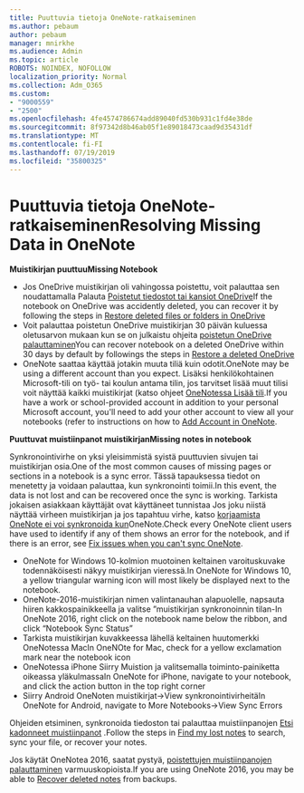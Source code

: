 ```yaml
---
title: Puuttuvia tietoja OneNote-ratkaiseminen
ms.author: pebaum
author: pebaum
manager: mnirkhe
ms.audience: Admin
ms.topic: article
ROBOTS: NOINDEX, NOFOLLOW
localization_priority: Normal
ms.collection: Adm_O365
ms.custom:
- "9000559"
- "2500"
ms.openlocfilehash: 4fe4574786674add89040fd530b931c1fd4e38de
ms.sourcegitcommit: 8f97342d8b46ab05f1e89018473caad9d35431df
ms.translationtype: MT
ms.contentlocale: fi-FI
ms.lasthandoff: 07/19/2019
ms.locfileid: "35800325"
---
```

# <a name="resolving-missing-data-in-onenote"></a><span data-ttu-id="1492c-102">Puuttuvia tietoja OneNote-ratkaiseminen</span><span class="sxs-lookup"><span data-stu-id="1492c-102">Resolving Missing Data in OneNote</span></span>

<span data-ttu-id="1492c-103">**Muistikirjan puuttuu**</span><span class="sxs-lookup"><span data-stu-id="1492c-103">**Missing Notebook**</span></span>

- <span data-ttu-id="1492c-104">Jos OneDrive muistikirjan oli vahingossa poistettu, voit palauttaa sen noudattamalla Palauta [Poistetut tiedostot tai kansiot OneDrive](https://support.office.com/article/949ada80-0026-4db3-a953-c99083e6a84f)</span><span class="sxs-lookup"><span data-stu-id="1492c-104">If the notebook on OneDrive was accidently deleted, you can recover it by following the steps in [Restore deleted files or folders in OneDrive](https://support.office.com/article/949ada80-0026-4db3-a953-c99083e6a84f)</span></span>
- <span data-ttu-id="1492c-105">Voit palauttaa poistetun OneDrive muistikirjan 30 päivän kuluessa oletusarvon mukaan kun se on julkaistu ohjeita [poistetun OneDrive palauttaminen](https://docs.microsoft.com/onedrive/restore-deleted-onedrive)</span><span class="sxs-lookup"><span data-stu-id="1492c-105">You can recover notebook on a deleted OneDrive within 30 days by default by followings the steps in [Restore a deleted OneDrive](https://docs.microsoft.com/onedrive/restore-deleted-onedrive)</span></span>
- <span data-ttu-id="1492c-106">OneNote saattaa käyttää jotakin muuta tiliä kuin odotit.</span><span class="sxs-lookup"><span data-stu-id="1492c-106">OneNote may be using a different account than you expect.</span></span> <span data-ttu-id="1492c-107">Lisäksi henkilökohtainen Microsoft-tili on työ- tai koulun antama tilin, jos tarvitset lisää muut tilisi voit näyttää kaikki muistikirjat (katso ohjeet [OneNotessa Lisää tili](https://support.office.com/article/5afff855-54ee-47e4-a773-db048d4ac299).</span><span class="sxs-lookup"><span data-stu-id="1492c-107">If you have a work or school-provided account in addition to your personal Microsoft account, you'll need to add your other account to view all your notebooks (refer to instructions on how to [Add Account in OneNote](https://support.office.com/article/5afff855-54ee-47e4-a773-db048d4ac299).</span></span>

<span data-ttu-id="1492c-108">**Puuttuvat muistiinpanot muistikirjan**</span><span class="sxs-lookup"><span data-stu-id="1492c-108">**Missing notes in notebook**</span></span>

<span data-ttu-id="1492c-109">Synkronointivirhe on yksi yleisimmistä syistä puuttuvien sivujen tai muistikirjan osia.</span><span class="sxs-lookup"><span data-stu-id="1492c-109">One of the most common causes of missing pages or sections in a notebook is a sync error.</span></span> <span data-ttu-id="1492c-110">Tässä tapauksessa tiedot on menetetty ja voidaan palauttaa, kun synkronointi toimii.</span><span class="sxs-lookup"><span data-stu-id="1492c-110">In this event, the data is not lost and can be recovered once the sync is working.</span></span> <span data-ttu-id="1492c-111">Tarkista jokaisen asiakkaan käyttäjät ovat käyttäneet tunnistaa Jos joku niistä näyttää virheen muistikirjan ja jos tapahtuu virhe, katso [korjaamista OneNote ei voi synkronoida kun](https://support.office.com/article/299495ef-66d1-448f-90c1-b785a6968d45)OneNote.</span><span class="sxs-lookup"><span data-stu-id="1492c-111">Check every OneNote client users have used to identify if any of them shows an error for the notebook, and if there is an error, see [Fix issues when you can't sync OneNote](https://support.office.com/article/299495ef-66d1-448f-90c1-b785a6968d45).</span></span>

- <span data-ttu-id="1492c-112">OneNote for Windows 10-kolmion muotoinen keltainen varoituskuvake todennäköisesti näkyy muistikirjan vieressä.</span><span class="sxs-lookup"><span data-stu-id="1492c-112">In OneNote for Windows 10, a yellow triangular warning icon will most likely be displayed next to the notebook.</span></span>
- <span data-ttu-id="1492c-113">OneNote-2016-muistikirjan nimen valintanauhan alapuolelle, napsauta hiiren kakkospainikkeella ja valitse ”muistikirjan synkronoinnin tilan-</span><span class="sxs-lookup"><span data-stu-id="1492c-113">In OneNote 2016, right click on the notebook name below the ribbon, and click “Notebook Sync Status”</span></span>
- <span data-ttu-id="1492c-114">Tarkista muistikirjan kuvakkeessa lähellä keltainen huutomerkki OneNotessa Mac</span><span class="sxs-lookup"><span data-stu-id="1492c-114">In OneNOte for Mac, check for a yellow exclamation mark near the notebook icon</span></span>
- <span data-ttu-id="1492c-115">OneNotessa iPhone Siirry Muistion ja valitsemalla toiminto-painiketta oikeassa yläkulmassa</span><span class="sxs-lookup"><span data-stu-id="1492c-115">In OneNote for iPhone, navigate to your notebook, and click the action button in the top right corner</span></span>
- <span data-ttu-id="1492c-116">Siirry Android OneNoten muistikirjat->View synkronointivirheitä</span><span class="sxs-lookup"><span data-stu-id="1492c-116">In OneNote for Android, navigate to More Notebooks->View Sync Errors</span></span>

<span data-ttu-id="1492c-117">Ohjeiden etsiminen, synkronoida tiedoston tai palauttaa muistiinpanojen [Etsi kadonneet muistiinpanot](https://support.office.com/article/32cb2bd7-afe7-44d2-a711-398a88421287) .</span><span class="sxs-lookup"><span data-stu-id="1492c-117">Follow the steps in [Find my lost notes](https://support.office.com/article/32cb2bd7-afe7-44d2-a711-398a88421287) to search, sync your file, or recover your notes.</span></span>

<span data-ttu-id="1492c-118">Jos käytät OneNotea 2016, saatat pystyä, [poistettujen muistiinpanojen palauttaminen](https://support.office.com/article/32ed1036-74fd-4c21-bc28-033a486e6b14) varmuuskopioista.</span><span class="sxs-lookup"><span data-stu-id="1492c-118">If you are using OneNote 2016, you may be able to [Recover deleted notes](https://support.office.com/article/32ed1036-74fd-4c21-bc28-033a486e6b14) from backups.</span></span>